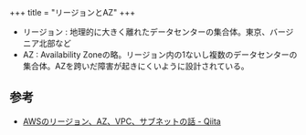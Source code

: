 +++
title = "リージョンとAZ"
+++

* リージョン : 地理的に大きく離れたデータセンターの集合体。東京、バージニア北部など
* AZ : Availability Zoneの略。リージョン内の1ないし複数のデータセンターの集合体。AZを跨いだ障害が起きにくいように設計されている。

## 参考

* [AWSのリージョン、AZ、VPC、サブネットの話 - Qiita](https://qiita.com/jinnai73/items/cb4cffe6619a83876d17)
